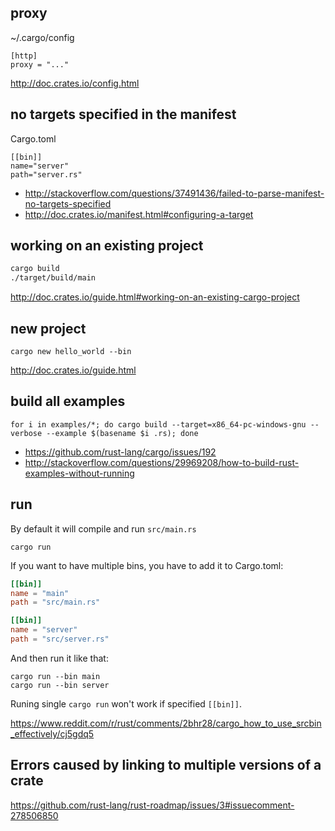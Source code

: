 ## proxy

~/.cargo/config

```
[http]
proxy = "..."
```

http://doc.crates.io/config.html

## no targets specified in the manifest

Cargo.toml

```
[[bin]]
name="server"
path="server.rs"
```

- http://stackoverflow.com/questions/37491436/failed-to-parse-manifest-no-targets-specified
- http://doc.crates.io/manifest.html#configuring-a-target

## working on an existing project

```bash
cargo build
./target/build/main
```

http://doc.crates.io/guide.html#working-on-an-existing-cargo-project

## new project

`cargo new hello_world --bin`

http://doc.crates.io/guide.html

## build all examples

`for i in examples/*; do cargo build --target=x86_64-pc-windows-gnu --verbose --example $(basename $i .rs); done`

- https://github.com/rust-lang/cargo/issues/192
- http://stackoverflow.com/questions/29969208/how-to-build-rust-examples-without-running

## run

By default it will compile and run `src/main.rs`

```
cargo run
```

If you want to have multiple bins, you have to add it to Cargo.toml:

```toml
[[bin]]
name = "main"
path = "src/main.rs"

[[bin]]
name = "server"
path = "src/server.rs"
```

And then run it like that:

```
cargo run --bin main
cargo run --bin server
```

Runing single `cargo run` won't work if specified `[[bin]]`.

https://www.reddit.com/r/rust/comments/2bhr28/cargo_how_to_use_srcbin_effectively/cj5gdq5

## Errors caused by linking to multiple versions of a crate

https://github.com/rust-lang/rust-roadmap/issues/3#issuecomment-278506850
